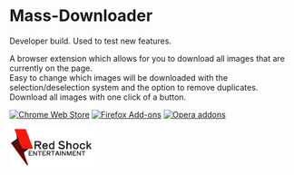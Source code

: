# Mass-Downloader

Developer build. Used to test new features.

A browser extension which allows for you to download all images that are currently on the page. <br>
Easy to change which images will be downloaded with the selection/deselection system and the option to remove duplicates. <br>
Download all images with one click of a button.

[![Chrome Web Store](https://img.shields.io/badge/Web%20Store-Download-lightgrey?logo=googlechrome)]()
[![Firefox Add-ons](https://img.shields.io/badge/Firefox%20Add--ons-Download-lightgrey?logo=firefoxbrowser)](https://addons.mozilla.org/en-GB/firefox/addon/mass-image-downloader/)
[![Opera addons](https://img.shields.io/badge/Opera%20addons-Download-lightgrey?logo=opera)]()

<picture>
  <img alt="Red Shock Entertainment Logo" src="https://raw.githubusercontent.com/red-shock/redshockentertainment-privacy/main/rdshckmockup.png" width="150"/>
</picture>
